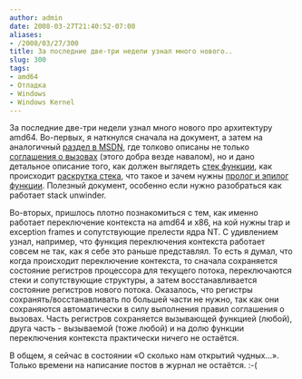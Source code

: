 ```yaml
---
author: admin
date: 2008-03-27T21:40:52-07:00
aliases:
- /2008/03/27/300
title: За последние две-три недели узнал много нового..
slug: 300
tags:
- amd64
- Отладка
- Windows
- Windows Kernel
---
```


За последние две-три недели узнал много нового про архитектуру amd64. Во-первых, я наткнулся сначала на документ, а затем на аналогичный [раздел в MSDN](http://msdn2.microsoft.com/en-us/library/7kcdt6fy(VS.80).aspx), где толково описаны не только [соглашения о вызовах](http://msdn2.microsoft.com/en-us/library/9b372w95%28VS.80%29.aspx) (этого добра везде навалом), но и дано детальное описание того, как должен выглядеть [стек функции](http://msdn2.microsoft.com/en-us/library/x4ea06t0%28VS.80%29.aspx), как происходит [раскрутка стека](http://msdn2.microsoft.com/en-us/library/8ydc79k6(VS.80).aspx), что такое и зачем нужны [пролог и эпилог функции](http://msdn2.microsoft.com/en-us/library/tawsa7cb%28VS.80%29.aspx). Полезный документ, особенно если нужно разобраться как работает stack unwinder.

<!--more-->

Во-вторых, пришлось плотно познакомиться с тем, как именно работает переключение контекста на amd64 и x86, на кой нужны trap и exception frames и сопутствующие прелести ядра NT. С удивлением узнал, например, что функция переключения контекста работает совсем не так, как я себе это раньше представлял. То есть я думал, что когда происходит переключение контекста, то сначала сохраняется состояние регистров процессора для текущего потока, переключаются стеки и сопутствующие структуры, а затем восстанавливается состояние регистров нового потока. Оказалось, что регистры сохранять/восстанавливать по большей части не нужно, так как они сохраняются автоматически в силу выполнения правил соглашения о вызовах. Часть регистров сохраняется вызывающей функцией (любой), друга часть - вызываемой (тоже любой) и на долю функции переключения контекста практически ничего не остаётся.

В общем, я сейчас в состоянии «О сколько нам открытий чудных…». Только времени на написание постов в журнал не остаётся. :-(
